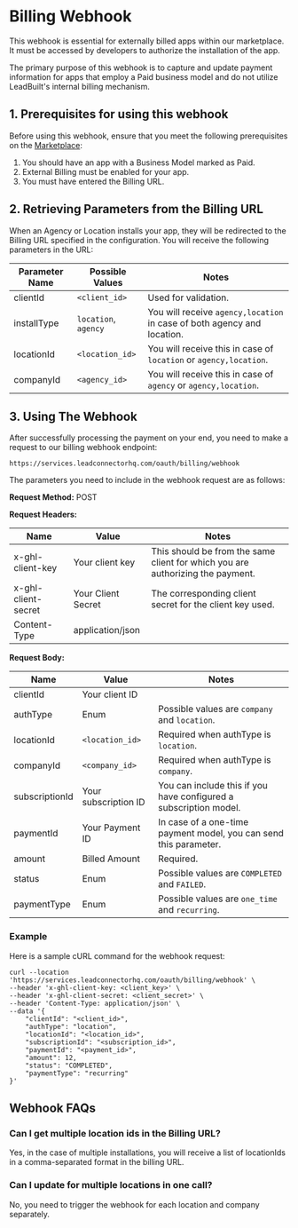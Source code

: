 # Billing Webhook

This webhook is essential for externally billed apps within our marketplace. It must be accessed by developers to authorize the installation of the app.

The primary purpose of this webhook is to capture and update payment information for apps that employ a Paid business model and do not utilize LeadBuilt's internal billing mechanism.

## 1. Prerequisites for using this webhook

Before using this webhook, ensure that you meet the following prerequisites on the [Marketplace](https://marketplace.leadbuilt.com):

1. You should have an app with a Business Model marked as Paid.
2. External Billing must be enabled for your app.
3. You must have entered the Billing URL.

## 2. Retrieving Parameters from the Billing URL

When an Agency or Location installs your app, they will be redirected to the Billing URL specified in the configuration. You will receive the following parameters in the URL:

| Parameter Name | Possible Values      | Notes                                                                   |
| -------------- | -------------------- | ----------------------------------------------------------------------- |
| clientId       | `<client_id>`        | Used for validation.                                                    |
| installType    | `location`, `agency` | You will receive `agency,location` in case of both agency and location. |
| locationId     | `<location_id>`      | You will receive this in case of `location` or `agency,location`.       |
| companyId      | `<agency_id>`        | You will receive this in case of `agency` or `agency,location`.         |

## 3. Using The Webhook

After successfully processing the payment on your end, you need to make a request to our billing webhook endpoint:

```
https://services.leadconnectorhq.com/oauth/billing/webhook
```

The parameters you need to include in the webhook request are as follows:

**Request Method:**
POST

**Request Headers:**

| Name                | Value              | Notes                                                                          |
| ------------------- | ------------------ | ------------------------------------------------------------------------------ |
| x-ghl-client-key    | Your client key    | This should be from the same client for which you are authorizing the payment. |
| x-ghl-client-secret | Your Client Secret | The corresponding client secret for the client key used.                       |
| Content-Type        | application/json   |

**Request Body:**

| Name           | Value                | Notes                                                             |
| -------------- | -------------------- | ----------------------------------------------------------------- |
| clientId       | Your client ID       |                                                                   |
| authType       | Enum                 | Possible values are `company` and `location`.                     |
| locationId     | `<location_id>`      | Required when authType is `location`.                             |
| companyId      | `<company_id>`       | Required when authType is `company`.                              |
| subscriptionId | Your subscription ID | You can include this if you have configured a subscription model. |
| paymentId      | Your Payment ID      | In case of a one-time payment model, you can send this parameter. |
| amount         | Billed Amount        | Required.                                                         |
| status         | Enum                 | Possible values are `COMPLETED` and `FAILED`.                     |
| paymentType    | Enum                 | Possible values are `one_time` and `recurring`.                   |

### Example

Here is a sample cURL command for the webhook request:

```shell
curl --location 'https://services.leadconnectorhq.com/oauth/billing/webhook' \
--header 'x-ghl-client-key: <client_key>' \
--header 'x-ghl-client-secret: <client_secret>' \
--header 'Content-Type: application/json' \
--data '{
    "clientId": "<client_id>",
    "authType": "location",
    "locationId": "<location_id>",
    "subscriptionId": "<subscription_id>",
    "paymentId": "<payment_id>",
    "amount": 12,
    "status": "COMPLETED",
    "paymentType": "recurring"
}'
```

## Webhook FAQs

### Can I get multiple location ids in the Billing URL?

Yes, in the case of multiple installations, you will receive a list of locationIds in a comma-separated format in the billing URL.

### Can I update for multiple locations in one call?

No, you need to trigger the webhook for each location and company separately.
